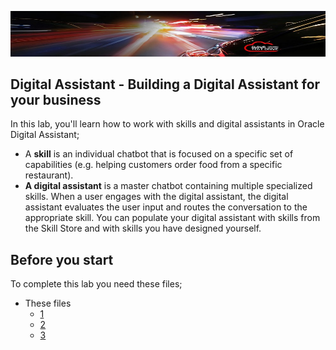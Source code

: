 ![](images/0-ctd-banner.png)
## Digital Assistant - Building a Digital Assistant for your business ##

In this lab, you'll learn how to work with skills and digital assistants in Oracle Digital Assistant;
-	A **skill** is an individual chatbot that is focused on a specific set of capabilities (e.g. helping customers order food from a specific restaurant).
- **A digital assistant** is a master chatbot containing multiple specialized skills. When a user engages with the digital assistant, the digital assistant evaluates the user input and routes the conversation to the appropriate skill. You can populate your digital assistant with skills from the Skill Store and with skills you have designed yourself.

## Before you start ##

To complete this lab you need these files;

- These files
  - [1](https://github.com/KaddeOucif/CTD-Digital-Assistant/blob/master/files/PizzaSkill_starter.zip)
  - [2](https://github.com/KaddeOucif/CTD-Digital-Assistant/blob/master/files/PizzaSkill_BotML.json)
  - [3](https://github.com/KaddeOucif/CTD-Digital-Assistant/blob/master/files/PizzaSkill_BotML.json)
  
